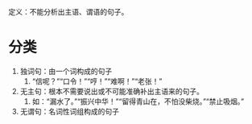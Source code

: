 定义：不能分析出主语、谓语的句子。
# 分类
1. 独词句：由一个词构成的句子
	1. “信呢？”“口令！”“哼！”“难啊！”“老张！”
2. 无主句：根本不需要说出或不可能准确补出主语来的句子。
	1. 如：“漏水了。”“振兴中华！”“留得青山在，不怕没柴烧。”“禁止吸烟。”
3. 无谓句：名词性词组构成的句子



